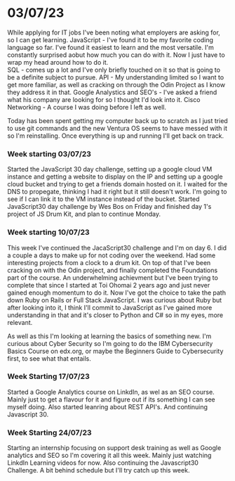 # 03/07/23

While applying for IT jobs I've been noting what employers are asking for, so I can get learning.
JavaScript - I've found it to be my favorite coding language so far. I've found it easiest to learn and the most versatile. I'm constantly surprised aobut how much you can do with it. Now I just have to wrap my head around how to do it.  
SQL - comes up a lot and I've only briefly touched on it so that is going to be a definite subject to pursue.
API - My understanding limited so I want to get more familiar, as well as cracking on through the Odin Project as I know they address it in that. 
Google Analystics and SEO's - I've asked a friend what his company are looking for so I thought I'd look into it. 
Cisco Networking - A course I was doing before I left as well. 

Today has been spent getting my computer back up to scratch as I just tried to use git commands and the new Ventura OS seems to have messed with it so I'm reinstalling. 
Once everything is up and running I'll get back on track. 

### Week starting 03/07/23

Started the JavaScript 30 day challenge, setting up a google cloud VM instance and getting a website to display on the IP and setting up a google cloud bucket and trying to get a friends domain hosted on it. 
I waited for the DNS to propegate, thinking I had it right but it still doesn't work. I'm going to see if I can link it to the VM instance instead of the bucket. 
Started JavaScript30 day challenge by Wes Bos on Friday and finished day 1's project of JS Drum Kit, and plan to continue Monday.

### Week starting 10/07/23

This week I've continued the JacaScript30 challenge and I'm on day 6. I did a couple a days to make up for not coding over the weekend. 
Had some interesting projects from a clock to a drum kit. 
On top of that I've been cracking on with the Odin project, and finally completed the Foundations part of the course. An underwhelming achievment but I've been trying to complete that since I started at Toi Ohomai 2 years ago and just never gained enough momentum to do it. 
Now I've got the choice to take the path down Ruby on Rails or Full Stack JavaScript. I was curious about Ruby but after looking into it, I think I'll commit to JavaScript as I've gained more understanding in that and it's closer to Python and C# so in my eyes, more relevant. 

As well as this I'm looking at learning the basics of something new. I'm curious about Cyber Security so I'm going to do the IBM Cybersecurity Basics Course on edx.org, or maybe the Beginners Guide to Cybersecurity first, to see what that entails. 


### Week Starting 17/07/23

Started a Google Analytics course on LinkdIn, as wel as an SEO course. Mainly just to get a flavour for it and figure out if its something I can see myself doing.
Also started leanring about REST API's. 
And continuing Javascript 30. 


### Week Starting 24/07/23

Starting an internship focusing on support desk training as well as Google analytics and SEO so I'm covering it all this week. Mainly just watching LinkdIn Learning videos for now.
Also continuing the Javascript30 Challenge. A bit behind schedule but I'll try catch up this week. 

